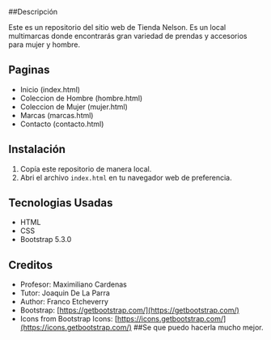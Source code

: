 ##Descripción

Este es un repositorio del sitio web de Tienda Nelson. Es un local multimarcas donde encontrarás gran variedad de prendas y accesorios para mujer y hombre.

## Paginas

- Inicio (index.html)
- Coleccion de Hombre (hombre.html)
- Coleccion de Mujer  (mujer.html)
- Marcas (marcas.html)
- Contacto (contacto.html)

## Instalación
1. Copía este repositorio de manera local.
2. Abri el archivo `index.html` en tu navegador web de preferencia.

## Tecnologias Usadas
- HTML
- CSS
- Bootstrap 5.3.0

## Creditos
- Profesor: Maximiliano Cardenas
- Tutor: Joaquin De La Parra
- Author: Franco Etcheverry
- Bootstrap: [https://getbootstrap.com/](https://getbootstrap.com/)
- Icons from Bootstrap Icons: [https://icons.getbootstrap.com/](https://icons.getbootstrap.com/)
##Se que puedo hacerla mucho mejor.